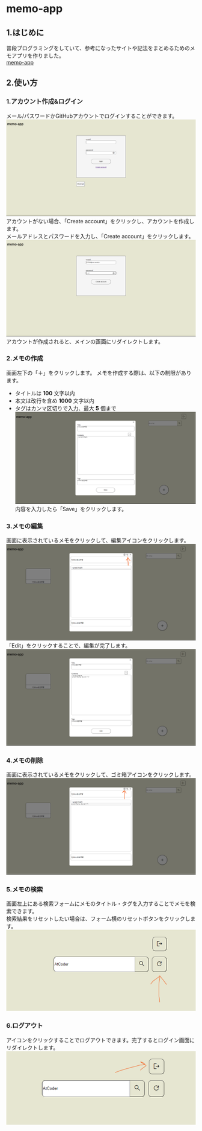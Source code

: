 # memo-app
## 1.はじめに  
普段プログラミングをしていて、参考になったサイトや記法をまとめるためのメモアプリを作りました。  
[memo-app](https://haruto17-memo-app.deno.dev/)

## 2.使い方
### 1.アカウント作成&ログイン
メール/パスワードかGitHubアカウントでログインすることができます。  
![](./image/Login.png)
アカウントがない場合、「Create account」をクリックし、アカウントを作成します。  
メールアドレスとパスワードを入力し、「Create account」をクリックします。  
![](./image/CreateAccount.png)
アカウントが作成されると、メインの画面にリダイレクトします。  

### 2.メモの作成
画面左下の「＋」をクリックします。
メモを作成する際は、以下の制限があります。
- タイトルは **100** 文字以内
- 本文は改行を含め **1000** 文字以内
- タグはカンマ区切りで入力、最大 **5** 個まで
![](./image/CreateMemo.png)
内容を入力したら「Save」をクリックします。

### 3.メモの編集
画面に表示されているメモをクリックして、編集アイコンをクリックします。  
![](./image/Edit.png)
「Edit」をクリックすることで、編集が完了します。
![](./image/EditMemo.png)

### 4.メモの削除
画面に表示されているメモをクリックして、ゴミ箱アイコンをクリックします。  
![](./image/Delete.png)

### 5.メモの検索
画面左上にある検索フォームにメモのタイトル・タグを入力することでメモを検索できます。  
検索結果をリセットしたい場合は、フォーム横のリセットボタンをクリックします。
![](./image/Reset.png)

### 6.ログアウト
アイコンをクリックすることでログアウトできます。完了するとログイン画面にリダイレクトします。
![](./image/Logout.png)